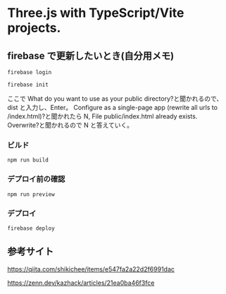 # Three.js with TypeScript/Vite projects.

## firebase で更新したいとき(自分用メモ)

```
firebase login
```

```
firebase init
```

ここで What do you want to use as your public directory?と聞かれるので、dist と入力し、Enter。
Configure as a single-page app (rewrite all urls to /index.html)?と聞かれたら N, File public/index.html already exists. Overwrite?と聞かれるので N と答えていく。

### ビルド

```
npm run build
```

### デプロイ前の確認

```
npm run preview
```

### デプロイ

```
firebase deploy
```

## 参考サイト

https://qiita.com/shikichee/items/e547fa2a22d2f6991dac

https://zenn.dev/kazhack/articles/21ea0ba46f3fce

